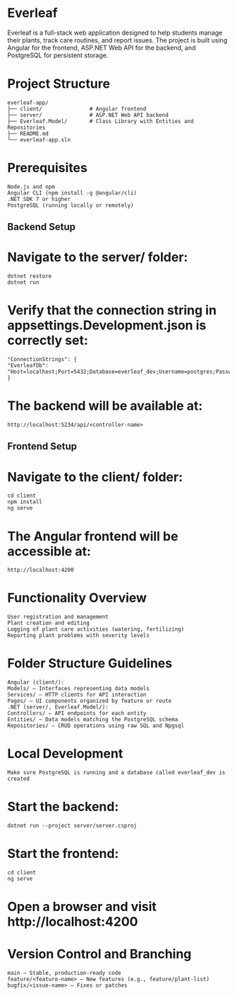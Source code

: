 # Everleaf

Everleaf is a full-stack web application designed to help students manage their plants, track care routines, and report issues. The project is built using Angular for the frontend, ASP.NET Web API for the backend, and PostgreSQL for persistent storage.

# Project Structure

    everleaf-app/
    ├── client/               # Angular frontend
    ├── server/               # ASP.NET Web API backend
    ├── Everleaf.Model/       # Class Library with Entities and Repositories
    ├── README.md
    └── everleaf-app.sln

# Prerequisites

    Node.js and npm
    Angular CLI (npm install -g @angular/cli)
    .NET SDK 7 or higher
    PostgreSQL (running locally or remotely)

## Backend Setup

# Navigate to the server/ folder:

    dotnet restore
    dotnet run

# Verify that the connection string in appsettings.Development.json is correctly set:

    "ConnectionStrings": {
    "EverleafDb": "Host=localhost;Port=5432;Database=everleaf_dev;Username=postgres;Password=yourpassword"
    }

# The backend will be available at:

    http://localhost:5234/api/<controller-name>

## Frontend Setup

# Navigate to the client/ folder:

    cd client
    npm install
    ng serve

# The Angular frontend will be accessible at:

    http://localhost:4200

# Functionality Overview

    User registration and management
    Plant creation and editing
    Logging of plant care activities (watering, fertilizing)
    Reporting plant problems with severity levels
   

# Folder Structure Guidelines

    Angular (client/):
    Models/ – Interfaces representing data models
    Services/ – HTTP clients for API interaction
    Pages/ – UI components organized by feature or route
    .NET (server/, Everleaf.Model/):
    Controllers/ – API endpoints for each entity
    Entities/ – Data models matching the PostgreSQL schema
    Repositories/ – CRUD operations using raw SQL and Npgsql

# Local Development

    Make sure PostgreSQL is running and a database called everleaf_dev is created

# Start the backend:

    dotnet run --project server/server.csproj

# Start the frontend:

    cd client
    ng serve

# Open a browser and visit http://localhost:4200

# Version Control and Branching

    main – Stable, production-ready code
    feature/<feature-name> – New features (e.g., feature/plant-list)
    bugfix/<issue-name> – Fixes or patches
